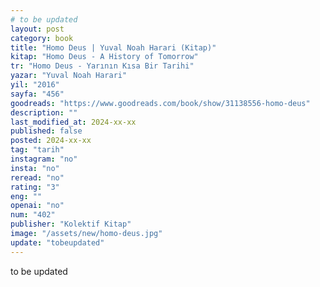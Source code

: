 ```yaml
---
# to be updated
layout: post
category: book
title: "Homo Deus | Yuval Noah Harari (Kitap)"
kitap: "Homo Deus - A History of Tomorrow"
tr: "Homo Deus - Yarının Kısa Bir Tarihi"
yazar: "Yuval Noah Harari"
yil: "2016"
sayfa: "456"
goodreads: "https://www.goodreads.com/book/show/31138556-homo-deus"
description: ""
last_modified_at: 2024-xx-xx
published: false
posted: 2024-xx-xx
tag: "tarih"
instagram: "no"
insta: "no"
reread: "no"
rating: "3"
eng: ""
openai: "no"
num: "402"
publisher: "Kolektif Kitap"
image: "/assets/new/homo-deus.jpg"
update: "tobeupdated"
---
```


to be updated
